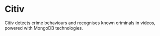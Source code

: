 # Citiv
Citiv detects crime behaviours and recognises known criminals in videos, powered with MongoDB technologies.
